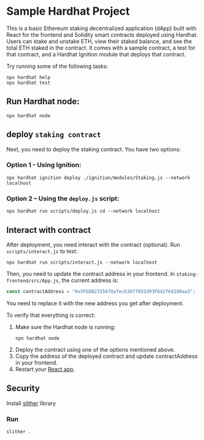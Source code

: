 # Sample Hardhat Project

This is a basic Ethereum staking decentralized application (dApp) built with React for the frontend and Solidity smart contracts deployed using Hardhat. Users can stake and unstake ETH, view their staked balance, and see the total ETH staked in the contract.
It comes with a sample contract, a test for that contract, and a Hardhat Ignition module that deploys that contract.

Try running some of the following tasks:

```shell
npx hardhat help
npx hardhat test
```
## Run Hardhat node:
```shell
npx hardhat node
```

## deploy `staking contract`
Next, you need to deploy the staking contract. You have two options:
### Option 1 - Using Ignition:

```shell
npx hardhat ignition deploy ./ignition/modules/Staking.js --network localhost
```
### Option 2 – Using the `deploy.js` script:
```shell
npx hardhat run scripts/deploy.js cd --network localhost
```

## Interact with contract
After deployment, you need interact with the contract (optional). Run `scripts/interact.js` to test:
```shell
npx hardhat run scripts/interact.js --network localhost
```

Then, you need to update the contract address in your frontend. In `staking-frontend/src/App.js`, the current address is:
```javascript
const contractAddress = "0x5FbDB2315678afecb367f032d93F642f64180aa3";
```
You need to replace it with the new address you get after deployment.

To verify that everything is correct:
1. Make sure the Hardhat node is running:
    ```shell
    npx hardhat node
    ```
2. Deploy the contract using one of the options mentioned above.
3. Copy the address of the deployed contract and update contractAddress in your frontend.
4. Restart your [React app](./staking-frontend/README.md).

## Security
Install [slither](https://github.com/crytic/slither) library

### Run
```shell
slither .
```